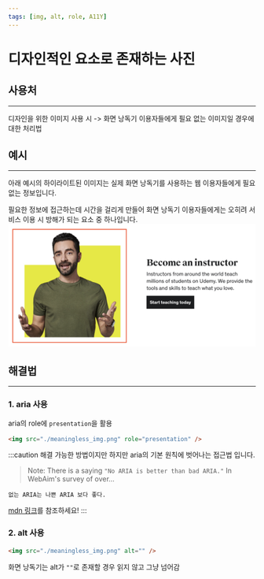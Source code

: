 ```yaml
---
tags: [img, alt, role, A11Y]
---
```


# 디자인적인 요소로 존재하는 사진

## 사용처

---

디자인을 위한 이미지 사용 시 -> 화면 낭독기 이용자들에게 필요 없는 이미지일 경우에 대한 처리법

## 예시

---

아래 예시의 하이라이트된 이미지는 실제 화면 낭독기를 사용하는 웹 이용자들에게 필요없는 정보입니다.

필요한 정보에 접근하는데 시간을 걸리게 만들어 화면 낭독기 이용자들에게는 오히려 서비스 이용 시 방해가 되는 요소 중 하나입니다.
![image](./example.png)

## 해결법

---

### 1. aria 사용

aria의 role에 `presentation`을 활용

```html
<img src="./meaningless_img.png" role="presentation" />
```

:::caution 해결 가능한 방법이지만 하지만 aria의 기본 원칙에 벗어나는 접근법 입니다.

> Note: There is a saying `"No ARIA is better than bad ARIA."` In WebAim's survey of over...

`없는 ARIA는 나쁜 ARIA 보다 좋다.`

[mdn 링크](https://developer.mozilla.org/en-US/docs/Web/Accessibility/ARIA)를 참조하세요!
:::

### 2. alt 사용

```html
<img src="./meaningless_img.png" alt="" />
```

화면 낭독기는 alt가 `""`로 존재할 경우 읽지 않고 그냥 넘어감
